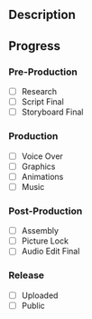 ## Description

## Progress

### Pre-Production

- [ ] Research
- [ ] Script Final
- [ ] Storyboard Final

### Production

- [ ] Voice Over
- [ ] Graphics
- [ ] Animations
- [ ] Music

### Post-Production

- [ ] Assembly
- [ ] Picture Lock
- [ ] Audio Edit Final

### Release

- [ ] Uploaded
- [ ] Public
